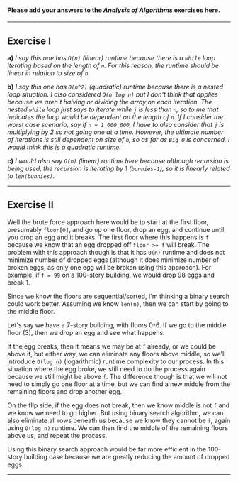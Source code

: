 #### Please add your answers to the ***Analysis of  Algorithms*** exercises here.

---

## Exercise I

**a)** *I say this one has `O(n)` (linear) runtime because there is a `while` loop iterating based on the length of `n`. For this reason, the runtime should be linear in relation to size of `n`.*


**b)** *I say this one has `O(n^2)` (quadratic) runtime because there is a nested loop situation. I also considered `O(n log n)` but I don't think that applies because we aren't halving or dividing the array on each iteration. The nested `while` loop just says to iterate while `j` is less than `n`, so to me that indicates the loop would be dependent on the length of `n`. If I consider the worst case scenario, say if `n = 1_000_000`, I have to also consider that `j` is multiplying by 2 so not going one at a time. However, the ultimate number of iterations is still dependent on size of `n`, so as far as `Big O` is concerned, I would think this is a quadratic runtime.*


**c)** *I would also say `O(n)` (linear) runtime here because although recursion is being used, the recursion is iterating by 1 (`bunnies-1`), so it is linearly related to `len(bunnies)`.*

---

## Exercise II


Well the brute force approach here would be to start at the first floor, presumably `floor[0]`, and go up one floor, drop an egg, and continue until you drop an egg and it breaks. The first floor where this happens is `f` because we know that an egg dropped off `floor >= f` will break. The problem with this approach though is that it has `0(n)` runtime and does not minimize number of dropped eggs (although it does minimize number of broken eggs, as only one egg will be broken using this approach). For example, if `f = 99` on a 100-story building, we would drop 98 eggs and break 1. 

Since we know the floors are sequential/sorted, I'm thinking a binary search could work better. Assuming we know `len(n)`, then we can start by going to the middle floor.

Let's say we have a 7-story building, with floors 0-6. If we go to the middle floor (3), then we drop an egg and see what happens.

If the egg breaks, then it means we may be at `f` already, or we could be above it, but either way, we can eliminate any floors above middle, so we'll introduce `O(log n)` (logarithmic) runtime complexity to our process. In this situation where the egg broke, we still need to do the process again because we still might be above `f`. The difference though is that we will not need to simply go one floor at a time, but we can find a new middle from the remaining floors and drop another egg.

On the flip side, if the egg does not break, then we know middle is not `f` and we know we need to go higher. But using binary search algorithm, we can also eliminate all rows beneath us because we know they cannot be `f`, again using `O(log n)` runtime. We can then find the middle of the remaining floors above us, and repeat the process.

Using this binary search approach would be far more efficient in the 100-story building case because we are greatly reducing the amount of dropped eggs.

---